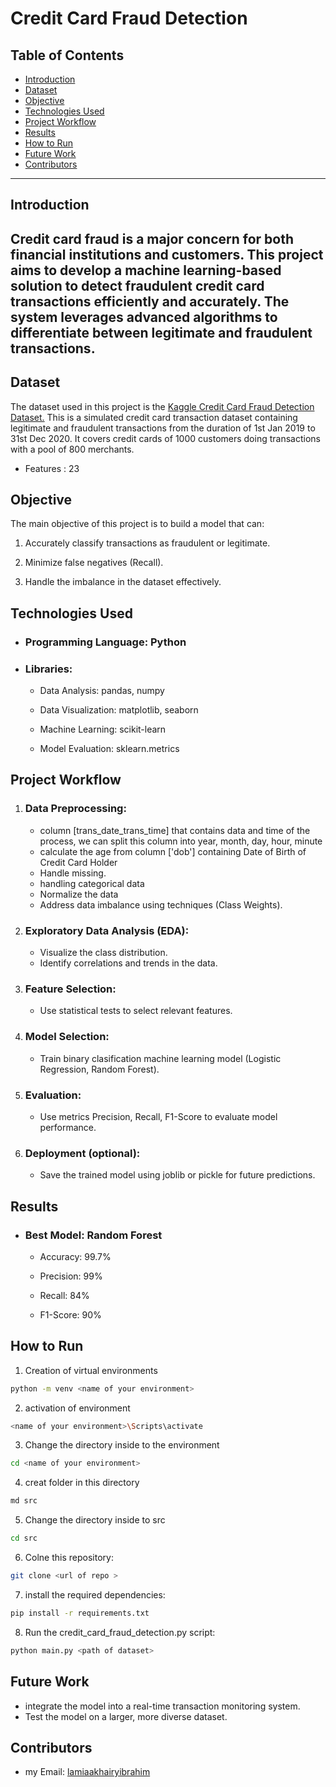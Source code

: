 # Credit Card Fraud Detection
## Table of Contents
- [Introduction](#introduction)
- [Dataset](#dataset)
- [Objective](#objective)
- [Technologies Used](#technologies-Used)
- [Project Workflow](#project-Workflow)
- [Results](#results)
- [How to Run](#how-to-run)
- [Future Work](#future-Work)
- [Contributors](#contributors)
---
## Introduction
Credit card fraud is a major concern for both financial institutions and customers. This project aims to develop a machine learning-based solution to detect fraudulent credit card transactions efficiently and accurately. The system leverages advanced algorithms to differentiate between legitimate and fraudulent transactions.
---

## Dataset
The dataset used in this project is the [Kaggle Credit Card Fraud Detection Dataset.](#https://www.kaggle.com/datasets/kartik2112/fraud-detection?select=fraudTrain.csv)
This is a simulated credit card transaction dataset containing legitimate and fraudulent transactions from the duration of 1st Jan 2019 to 31st Dec 2020. It covers credit cards of 1000 customers doing transactions with a pool of 800 merchants.

- Features : 23

## Objective
The main objective of this project is to build a model that can:

1. Accurately classify transactions as fraudulent or legitimate.


2. Minimize false negatives (Recall).


3. Handle the imbalance in the dataset effectively.

## Technologies Used
- ### Programming Language: Python

- ### Libraries:

   - Data Analysis: pandas, numpy

   - Data Visualization: matplotlib, seaborn

   - Machine Learning: scikit-learn

   - Model Evaluation: sklearn.metrics

## Project Workflow
1. ### Data Preprocessing:
   - column [trans_date_trans_time] that contains data and time of the process, we can split this column into year, month, day, hour, minute
   - calculate the age from column ['dob'] containing Date of Birth of Credit Card Holder
   - Handle missing.
   - handling categorical data
   - Normalize the data
   - Address data imbalance using techniques (Class Weights).
2. ### Exploratory Data Analysis (EDA):
   - Visualize the class distribution.
   - Identify correlations and trends in the data.
3. ### Feature Selection:
   - Use statistical tests to select relevant features.
4.  ### Model Selection:
    - Train binary clasification machine learning model (Logistic Regression, Random Forest).
5. ### Evaluation:
   - Use metrics Precision, Recall, F1-Score to evaluate model performance.
6. ### Deployment (optional):
   - Save the trained model using joblib or pickle for future predictions.


## Results
- ### Best Model: Random Forest

  - Accuracy: 99.7%

  - Precision: 99%

  - Recall: 84%

  - F1-Score: 90%

## How to Run
1. Creation of virtual environments
```Bash
python -m venv <name of your environment>
```
2. activation of environment
```Bash
<name of your environment>\Scripts\activate
```
3. Change the directory inside to the environment
```Bash 
cd <name of your environment>
```
4. creat folder in this directory
```Bash 
md src
```
5. Change the directory inside to src
```Bash
cd src
```
6. Colne this repository:
```Bash
git clone <url of repo >
```
7. install the required dependencies:
```Bash 
pip install -r requirements.txt
```
8. Run the credit_card_fraud_detection.py script:
```Bash 
python main.py <path of dataset>
```
## Future Work
- integrate the model into a real-time transaction monitoring system.
- Test the model on a larger, more diverse dataset.

## Contributors
- my Email: [lamiaakhairyibrahim](lamiaakhairyibrahim@gmail.com)




